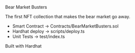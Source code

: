 Bear Market Busters

The first NFT collection that makes the bear market go away.

- Smart Contract -> Contracts/BearMarketBusters.sol
- Hardhat deploy -> scripts/deploy.ts
- Unit Tests -> test/index.ts

Built with Hardhat
